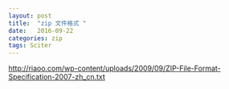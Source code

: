 ```yaml
---
layout: post
title:  "zip 文件格式 "
date:   2016-09-22
categories: zip
tags: Sciter
---
```



http://riaoo.com/wp-content/uploads/2009/09/ZIP-File-Format-Specification-2007-zh_cn.txt


